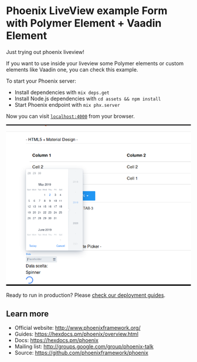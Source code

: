 # Phoenix LiveView example Form with Polymer Element + Vaadin Element

Just trying out phoenix liveview!

If you want to use inside your liveview some Polymer elements or custom elements like Vaadin one,
you can check this example.


To start your Phoenix server:

  * Install dependencies with `mix deps.get`
  * Install Node.js dependencies with `cd assets && npm install`
  * Start Phoenix endpoint with `mix phx.server`


Now you can visit [`localhost:4000`](http://localhost:4000) from your browser.

![alt text](https://raw.githubusercontent.com/NeoAlchemist/LiveViewForm/master/Screenshot.png)

Ready to run in production? Please [check our deployment guides](https://hexdocs.pm/phoenix/deployment.html).

## Learn more

  * Official website: http://www.phoenixframework.org/
  * Guides: https://hexdocs.pm/phoenix/overview.html
  * Docs: https://hexdocs.pm/phoenix
  * Mailing list: http://groups.google.com/group/phoenix-talk
  * Source: https://github.com/phoenixframework/phoenix
